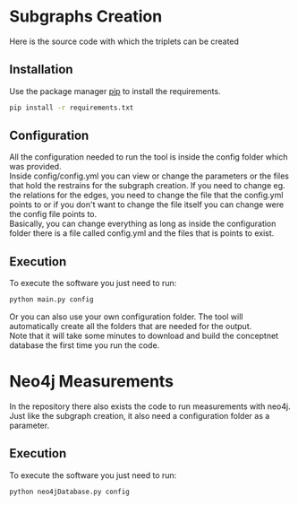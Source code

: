 # Subgraphs Creation

Here is the source code with which the triplets can be created

## Installation

Use the package manager [pip](https://pip.pypa.io/en/stable/) to install the requirements.

```bash
pip install -r requirements.txt
```
## Configuration

All the configuration needed to run the tool is inside the config folder which was provided. <br />
Inside config/config.yml you can view or change the parameters or the files that hold the restrains for the subgraph creation. If you need to change eg. the relations for the edges, you need to change the file that the config.yml points to or if you don't want to change the file itself you can change were the config file points to.<br />
Basically, you can change everything as long as inside the configuration folder there is a file called config.yml and the files that is points to exist.

## Execution

To execute the software you just need to run:

```bash
python main.py config

```
Or you can also use your own configuration folder. The tool will automatically create all the folders that are needed for the output. <br />
Note that it will take some minutes to download and build the conceptnet database the first time you run the code.

# Neo4j Measurements
In the repository there also exists the code to run measurements with neo4j. Just like the subgraph creation, it also need a configuration folder as a parameter.

## Execution

To execute the software you just need to run:

```bash
python neo4jDatabase.py config

```